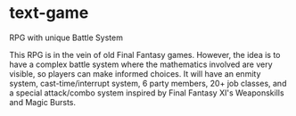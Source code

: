 # text-game
RPG with unique Battle System

This RPG is in the vein of old Final Fantasy games.
However, the idea is to have a complex battle system where the mathematics involved are very visible, so players can make informed choices.
It will have an enmity system, cast-time/interrupt system, 6 party members, 20+ job classes, and a special attack/combo system inspired by Final Fantasy XI's Weaponskills and Magic Bursts.
